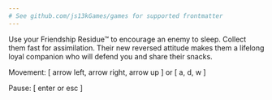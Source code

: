 ```yaml
---
# See github.com/js13kGames/games for supported frontmatter
---
```

Use your Friendship Residue™ to encourage an enemy to sleep. Collect them fast for assimilation. Their new reversed attitude makes them a lifelong loyal companion who will defend you and share their snacks.

Movement: [ arrow left, arrow right, arrow up ] or [ a, d, w ]

Pause: [ enter or esc ]